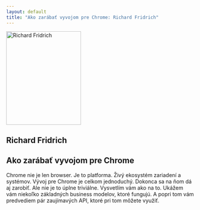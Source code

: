 ```yaml
---
layout: default
title: "Ako zarábať vyvojom pre Chrome: Richard Fridrich"
---
```


<section id="speakers" class="row speakers-detail">
  <div class="speaker web span3 nohover">
    <a href="https://plus.google.com/111453401774376620498/posts">
      <img src="/data/imgs/recnici/richard-fridrich.jpg" width="200" height="250" alt="Richard Fridrich" />
    </a>
    <div class="info">
      <h2>Richard Fridrich</h2>
    </div>
  </div>
  <div class="span9 talk-info">
    <h1>Ako zarábať vyvojom pre Chrome</h1>
    <p>Chrome nie je len browser. Je to platforma. Živý ekosystém zariadení a systémov. Vývoj pre Chrome je celkom jednoduchý. Dokonca sa na ňom dá aj zarobiť. Ale nie je to úplne triviálne. Vysvetlím vám ako na to. Ukážem vám niekoľko základných business modelov, ktoré fungujú. A popri tom vám predvediem pár zaujímavých API, ktoré pri tom môžete využiť.</p>
  </div>
</section>